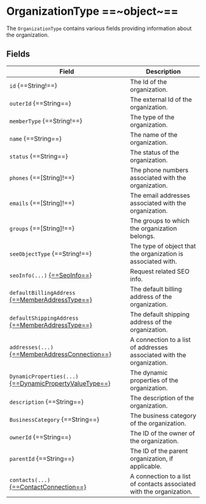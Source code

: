 # OrganizationType ==~object~==

The `OrganizationType` contains various fields providing information about the organization.

## Fields

| Field                                                                                               	| Description                                               |
|----------------------------------------------------------------------------------------------------	|-----------------------------------------------------------|
| `id` {==String!==}                                    	                                            | The Id of the organization.                               |
| `outerId` {==String==}                                                                                | The external Id of the organization.                      |
| `memberType` {==String!==}         	                                                                | The type of the organization.                             |
| `name` {==String==}                                	                                                | The name of the organization.                            	|
| `status` {==String==}     	                                                                        | The status of the organization.                       	|
| `phones` {==[String]!==} 	                                                                            | The phone numbers associated with the organization.      	|
| `emails` {==[String]!==}        	                                                                    | The email addresses associated with the organization. 	|
| `groups` {==[String]!==}                                	                                            | The groups to which the organization belongs.             |
| `seeObjectType` {==String!==}            	                                                            | The type of object that the organization is associated with. |
| `seoInfo(...)` [{==SeoInfo==}](../../Catalog/objects/SeoInfo.md)                              	    | Request related SEO info.                               	|
| `defaultBillingAddress` [{==MemberAddressType==}](MemberAddressType.md)                               | The default billing address of the organization.        	|
| `defaultShippingAddress` [{==MemberAddressType==}](MemberAddressType.md)        	                    | The default shipping address of the organization.       	|
| `addresses(...)` [{==MemberAddressConnection==}](MemberAddressConnection.md)     	                    | A connection to a list of addresses associated with the organization. 	|
| `DynamicProperties(...)` [{==DynamicPropertyValueType==}](../../Cart/objects/dynamic-property-value-type.md) |   The dynamic properties of the organization.      |
| `description` {==String==}                                                    	                    | The description of the organization.                  	|
| `BusinessCategory` {==String==}                                                                     	| The business category of the organization.            	|
| `ownerId` {==String==}                                                                            	| The ID of the owner of the organization.               	|
| `parentId` {==String==}                                                                            	| The ID of the parent organization, if applicable.      	|
| `contacts(...)` [{==ContactConnection==}](ContactConnection.md)                                      	| A connection to a list of contacts associated with the organization.	|

